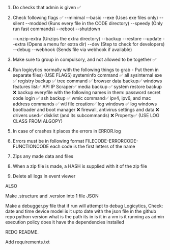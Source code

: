 1) Do checks that admin is given ✅
2) Check following flags ✅
    --minimal
    --basic
    --exe (Uses exe files only)
    --silent
    --modded (Runs every file in the CODE directory)
    --speedy (Only run fast commands)
        --reboot
        --shutdown

    --unzip-extra (Unzips the extra directory)
    --backup
    --restore
    --update
    --extra (Opens a menu for extra dir)
    --dev (Step to check for developers)
    --debug
    --webhook (Sends file via webhook if available)

3) Make sure to group in compulsory, and not allowed to be together ✅

4) Run logicytics normally with the following things to grab - Put them in separate files)
        (USE FLAGS)
        systeminfo command ✅
        all sysinternal exe ✅
        registry backup ✅
        tree command ✅
        browser data backup✅
        windows features list✅
        API IP Scraper✅
        media backup ✅
        system restore backup ❌
        backup everyfile with the following names in them: password secret code login ✅
        ssh backup ✅
        wmic command✅
        ipv4, ipv6, and mac address commands ✅
        wtl file creation✅
        log windows ✅
        log windows bootloader and boot manager ❌
        firewall, antivirus settings and data ❌
        drivers used✅
        disklist (and its subcommands) ❌
        Property✅
       (USE LOG CLASS FROM ALGOPY)

5) In case of crashes it places the errors in ERROR.log
6) Errors must be in following format
    FILECODE-ERRORCODE-FUNCTIONCODE
    each code is the first letters of the name
7) Zips any made data and files
8) When a zip file is made, a HASH is supplied with it of the zip file
9) Delete all logs in event viewer

ALSO

Make .structure and .version into 1 file JSON

Make a debugger.py file that if run will attempt to debug Logicytics,
Check:
    date and time
    device model
    is it upto date with the json file in the github repo
    python version
    what is the path its in
    is it in a vm
    is it running as admin
    execution policy
    does it have the dependencies installed

REDO README.

Add requirements.txt